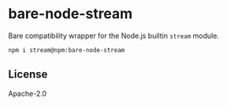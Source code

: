 # bare-node-stream

Bare compatibility wrapper for the Node.js builtin `stream` module.

```
npm i stream@npm:bare-node-stream
```

## License

Apache-2.0
